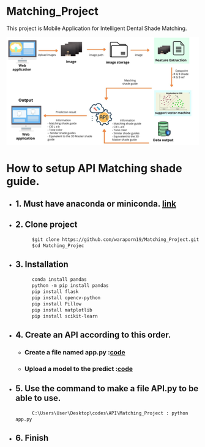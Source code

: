 # Matching_Project

This project is Mobile Application for Intelligent Dental Shade Matching.


![pic](Flowchart.jpg)  

# How to setup API Matching shade guide. 

* ## 1. Must have anaconda or miniconda. [link](https://docs.anaconda.com/anaconda/install/index.html)
* ## 2. Clone project
            $git clone https://github.com/waraporn19/Matching_Project.git
            $cd Matching_Projec
* ## 3. Installation
            conda install pandas
            python -m pip install pandas
            pip install flask
            pip install opencv-python
            pip install Pillow
            pip install matplotlib
            pip install scikit-learn
* ## 4. Create an API according to this order.
    * ### Create a file named app.py :[code](https://github.com/waraporn19/Matching_Project/blob/main/app.py)
    * ### Upload a model to the predict :[code](https://github.com/waraporn19/Matching_Project/blob/main/Model_SVM_C2.pkl)  
* ## 5. Use the command to make a file API.py to be able to use. 
            C:\Users\User\Desktop\codes\API\Matching_Project : python app.py       
* ## 6. Finish
